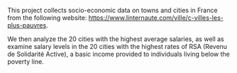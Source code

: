 This project collects socio-economic data on towns and cities in France from the following website: https://www.linternaute.com/ville/c-villes-les-plus-pauvres. 

We then analyze the 20 cities with the highest average salaries, as well as examine salary levels in the 20 cities with the highest rates of RSA (Revenu de Solidarité Active), 
a basic income provided to individuals living below the poverty line.
